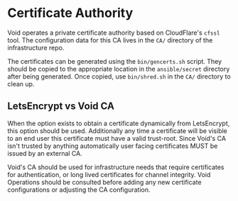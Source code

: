 # Certificate Authority

Void operates a private certificate authority based on CloudFlare's
`cfssl` tool.  The configuration data for this CA lives in the `CA/`
directory of the infrastructure repo.

The certificates can be generated using the `bin/gencerts.sh` script.
They should be copied to the appropriate location in the
`ansible/secret` directory after being generated.  Once copied, use
`bin/shred.sh` in the `CA/` directory to clean up.

## LetsEncrypt vs Void CA

When the option exists to obtain a certificate dynamically from
LetsEncrypt, this option should be used.  Additionally any time a
certificate will be visible to an end user this certificate must have
a valid trust-root.  Since Void's CA isn't trusted by anything
automatically user facing certificates MUST be issued by an external
CA.

Void's CA should be used for infrastructure needs that require
certificates for authentication, or long lived certificates for
channel integrity.  Void Operations should be consulted before adding
any new certificate configurations or adjusting the CA configuration.
